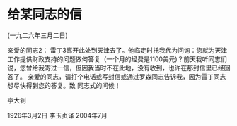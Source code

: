 # 给某同志的信

(一九二六年三月二日)

亲爱的同志2：
雷丁3离开此处到天津去了。他临走时托我代为问询：您就为天津工作提供财政支持的问题做何答复（一个月的经费是1100美元)？前天我听同志们说，您曾给我寄过一信，但因我当时不在此地，没有收到，也许在那封信里已经回答了。
亲爱的同志，请打个电话或写封信或通过罗森同志告诉我，因为雷丁同志想尽快得到您的答复。致
同志式的问候！

李大钊

1926年3月2日
李玉贞译
2004年7月

